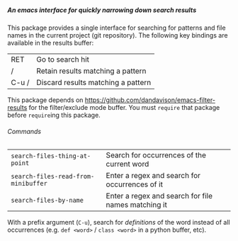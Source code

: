 ##### An emacs interface for quickly narrowing down search results

This package provides a single interface for searching for patterns and file
names in the current project (git repository). The following key bindings are
available in the results buffer:

|       |                                    |
|-------|------------------------------------|
| RET   | Go to search hit                   |
| /     | Retain results matching a pattern  |
| C-u / | Discard results matching a pattern |


This package depends on https://github.com/dandavison/emacs-filter-results for
the filter/exclude mode buffer. You must `require` that package before
`require`ing this package.

###### Commands

|                                     |                                                     |
|-------------------------------------|-----------------------------------------------------|
| `search-files-thing-at-point`       | Search for occurrences of the current word          |
| `search-files-read-from-minibuffer` | Enter a regex and search for occurrences of it      |
| `search-files-by-name`              | Enter a regex and search for file names matching it |

With a prefix argument (`C-u`), search for _definitions_ of the word instead of
all occurrences (e.g. `def <word>` / `class <word>` in a python buffer, etc).
